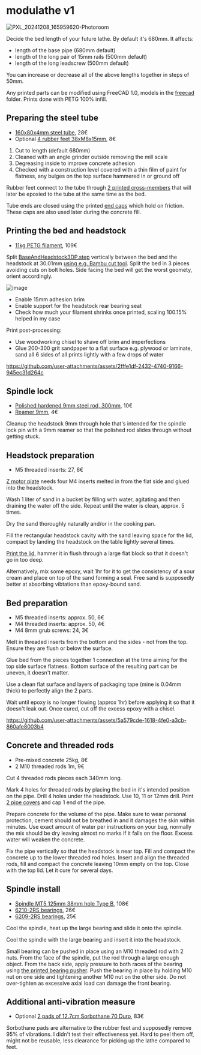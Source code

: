 # modulathe v1

![PXL_20241208_165959620-Photoroom](https://github.com/user-attachments/assets/90273628-7344-4fc4-a882-eb2a0de424a4)

Decide the bed length of your future lathe. By default it's 680mm. It affects:

- length of the base pipe (680mm default)
- length of the long pair of 15mm rails (500mm default)
- length of the long leadscrew (500mm default)

You can increase or decrease all of the above lengths together in steps of 50mm.

Any printed parts can be modified using FreeCAD 1.0, models in the [freecad](freecad) folder. Prints done with PETG 100% infill.

## Preparing the steel tube

- [160x80x4mm steel tube](https://www.ebay.de/itm/132751662693?var=432062251186), 28€
- Optional [4 rubber feet 38xM8x15mm](https://www.aliexpress.com/item/1005006179757754.html), 8€

1. Cut to length (default 680mm)
2. Cleaned with an angle grinder outside removing the mill scale
3. Degreasing inside to improve concrete adhesion
4. Checked with a construction level covered with a thin film of paint for flatness, any bulges on the top surface hammered in or ground off

Rubber feet connect to the tube through [2 printed cross-members](step/Pipe160CrossFoot38M8.step) that will later be epoxied to the tube at the same time as the bed.

Tube ends are closed using the printed [end caps](step/Pipe160x80Cap1.step) which hold on friction. These caps are also used later during the concrete fill.

## Printing the bed and headstock

- [11kg PETG filament](https://www.ebay.de/itm/354057573174?var=624933263557), 109€

Split [BaseAndHeadstock3DP.step](step/BaseAndHeadstock3DP.step) vertically between the bed and the headstock at 30.01mm [using e.g. Bambu cut tool](https://wiki.bambulab.com/en/software/bambu-studio/cut-tool). Split the bed in 3 pieces avoiding cuts on bolt holes. Side facing the bed will get the worst geomety, orient accordingly.

![image](https://github.com/user-attachments/assets/0efe83ff-15fc-455f-9503-fa06ed7b5852)

- Enable 15mm adhesion brim
- Enable support for the headstock rear bearing seat
- Check how much your filament shrinks once printed, scaling 100.15% helped in my case

Print post-processing:

- Use woodworking chisel to shave off brim and imperfections
- Glue 200-300 grit sandpaper to a flat surface e.g. plywood or laminate, sand all 6 sides of all prints lightly with a few drops of water

https://github.com/user-attachments/assets/2fffe1df-2432-4740-9166-945ec31d264c

## Spindle lock

- [Polished hardened 9mm steel rod, 300mm](https://www.ebay.de/itm/333791840783?var=542864083101), 10€
- [Reamer 9mm](https://www.aliexpress.com/item/4000614485972.html), 4€

Cleanup the headstock 9mm through hole that's intended for the spindle lock pin with a 9mm reamer so that the polished rod slides through without getting stuck.

## Headstock preparation

- M5 threaded inserts: 27, 6€

[Z motor plate](step/BaseAndHeadstock3DP-MotorPlate.step) needs four M4 inserts melted in from the flat side and glued into the headstock.

Wash 1 liter of sand in a bucket by filling with water, agitating and then draining the water off the side. Repeat until the water is clean, approx. 5 times.

Dry the sand thoroughly naturally and/or in the cooking pan.

Fill the rectangular headstock cavity with the sand leaving space for the lid, compact by landing the headstock on the table lightly several times.

[Print the lid](step/BaseAndHeadstock3DP-SandHoleCover.step), hammer it in flush through a large flat block so that it doesn't go in too deep.

Alternatively, mix some epoxy, wait 1hr for it to get the consistency of a sour cream and place on top of the sand forming a seal. Free sand is supposedly better at absorbing vibtations than epoxy-bound sand.

## Bed preparation

- M5 threaded inserts: approx. 50, 6€
- M4 threaded inserts: approx. 50, 4€
- M4 8mm grub screws: 24, 3€

Melt in threaded inserts from the bottom and the sides - not from the top. Ensure they are flush or below the surface.

Glue bed from the pieces together 1 connection at the time aiming for the top side surface flatness. Bottom surface of the resulting part can be uneven, it doesn't matter.

Use a clean flat surface and layers of packaging tape (mine is 0.04mm thick) to perfectly align the 2 parts.

Wait until epoxy is no longer flowing (approx 1hr) before applying it so that it doesn't leak out. Once cured, cut off the excess epoxy with a chisel.

https://github.com/user-attachments/assets/5a579cde-1618-4fe0-a3cb-860afe8003b4

## Concrete and threaded rods

- Pre-mixed concrete 25kg, 8€
- 2 M10 threaded rods 1m, 9€

Cut 4 threaded rods pieces each 340mm long.

Mark 4 holes for threaded rods by placing the bed in it's intended position on the pipe. Drill 4 holes under the headstock. Use 10, 11 or 12mm drill. Print [2 pipe covers](step/Pipe160x80Cap1.step) and cap 1 end of the pipe.

Prepare concrete for the volume of the pipe. Make sure to wear personal protection, cement should not be breathed in and it damages the skin within minutes. Use exact amount of water per instructions on your bag, normally the mix should be dry leaving almost no marks if it falls on the floor. Excess water will weaken the concrete.

Fix the pipe vertically so that the headstock is near top. Fill and compact the concrete up to the lower threaded rod holes. Insert and align the threaded rods, fill and compact the concrete leaving 10mm empty on the top. Close with the top lid. Let it cure for several days.

## Spindle install

- [Spindle MT5 125mm 38mm hole Type B](https://www.aliexpress.com/item/1005004521050803.html), 108€
- [6210-2RS bearings](https://www.amazon.de/dp/B071YY8Q8C), 26€
- [6209-2RS bearings](https://www.amazon.de/dp/B071YY92JB), 25€

Cool the spindle, heat up the large bearing and slide it onto the spindle.

Cool the spindle with the large bearing and insert it into the headstock.

Small bearing can be pushed in place using an M10 threaded rod with 2 nuts. From the face of the spindle, put the rod through a large enough object. From the back side, apply pressure to both races of the bearing using [the printed bearing pusher](step/BearingPusher45.step). Push the bearing in place by holding M10 nut on one side and tightening another M10 nut on the other side. Do not over-tighten as excessive axial load can damage the front bearing.

## Additional anti-vibration measure

- Optional [2 pads of 12.7cm Sorbothane 70 Duro](https://www.amazon.de/dp/B005JRO1KO?ref=ppx_yo2ov_dt_b_fed_asin_title&th=1), 83€

Sorbothane pads are alternative to the rubber feet and supposedly remove 95% of vibrations. I didn't test their effectiveness yet. Hard to peel them off, might not be reusable, less clearance for picking up the lathe compared to feet.
